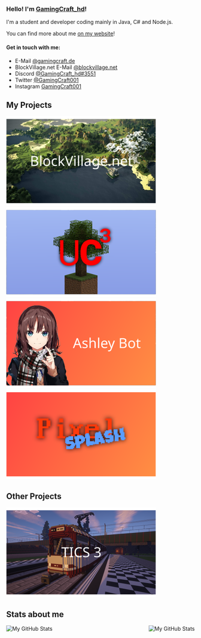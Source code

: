 ### Hello! I'm [GamingCraft_hd](https://www.gamingcraft.de/)!
I'm a student and developer coding mainly in Java, C# and Node.js.

You can find more about me [on my website](https://www.gamingcraft.de/)!

#### Get in touch with me:
- E-Mail [@gamingcraft.de](mailto://samuel.mischl@gamingcraft.de)
- BlockVillage.net E-Mail [@blockvillage.net](mailto://samuel.mischl@blockvillage.net)
- Discord [@GamingCraft_hd#3551](https://www.discord.com/)
- Twitter [@GamingCraft001](https://www.twitter.com/gamingcraft001)
- Instagram [GamingCraft001](https://www.instagram.com/gamingcraft001)

## My Projects
![BlockVillage.net](./svg/BlockVillage.svg) ![Utility-Client³](./svg/UtilityClient.svg) ![Ashley-Bot](./svg/AshleyBot.svg) ![PixelSplash](./svg/PixelSplash.svg)
<!-- MP-Test Design is missing, but it isn't a "real" game so I'll be leaving the game out for now. -->

## Other Projects
![TICS 3 by Trainsa](./svg/TICS3.svg)

## Stats about me
<img align="left" alt="My GitHub Stats" src="https://github-readme-stats.vercel.app/api/top-langs/?username=gamingcrafthd&show_icons=true&hide_border=true&title_color=fff&text_color=fff&icon_color=fff&bg_color=30,ff4343,ff8f43" />
    <img align="right" alt="My GitHub Stats" src="https://github-readme-stats.vercel.app/api?username=gamingcrafthd&show_icons=true&hide_border=true&title_color=fff&text_color=fff&icon_color=fff&bg_color=30,ff4343,ff8f43" />
